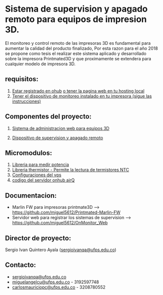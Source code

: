 Sistema de supervision y apagado remoto para equipos de impresion 3D.
==========

El monitoreo y control remoto de las impresoras 3D es fundamental para aumentar la calidad del producto finalizado,
Por esta razon para el año 2018 se propone como tesis el realizar este sistema aplicado y desarrollado sobre la impresora
Printmated3D y que proximamente se extendera para cualquier modelo de impresora 3D.

requisitos:
--------------------
1. [Estar registrado en ohub](http://onhub.onmotica.com) [o tener la pagina web en tu hosting local](https://github.com/miguel5612/OnMonitor_Web)
2. [Tener el dispositivo de monitoreo instalado en tu impresora (sigue las instrucciones)](https://www.instructables.com/id/Remote-Monitoring-and-Shutdown-System-for-3D-Print/)


Componentes del proyecto:
--------------------

1. [Sistema de administracion web para equipos 3D](onhub.onmotica.com)

2. [Dispositivo de supervision y apagado remoto](https://easyeda.com/miguelangelcu/Sistema-de-supervision-y-apagado-remoto-para-equipos-de-impresion-3D)

Micromodulos:
--------------------

1. [Libreria para medir potencia](https://github.com/miguel5612/PZEM004T)
2. [Libreria thermistor - Permite la lectura de termistores NTC](https://github.com/miguel5612/Arduino-ThermistorLibrary)
3. [Configuraciones del vps](https://github.com/miguel5612/VPS_Settings_Full/blob/master/README.md)
4. [codigo del servidor onhub airQ](https://github.com/miguel5612/OnMonitor_Web)

Documentacion:
--------------------
+ Marlin FW para impresoras printmate3D --> https://github.com/miguel5612/Printmated-Marlin-FW
+ Servidor web para registrar los sistemas de supervision --> https://github.com/miguel5612/OnMonitor_Web

Director de proyecto:
--------------------

Sergio Ivan Quintero Ayala (sergioivanqa@ufps.edu.co)

Contacto:
--------------------

+ sergioivanqa@ufps.edu.co
+ miguelangelcu@ufps.edu.co - 3192597748
+ carlosmauriciopc@ufps.edu.co - 3208780552

